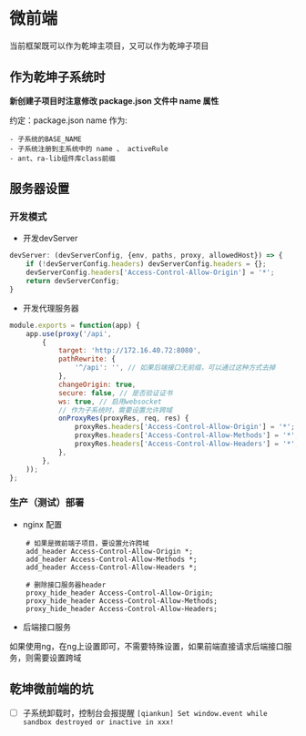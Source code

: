 # 微前端

当前框架既可以作为乾坤主项目，又可以作为乾坤子项目

## 作为乾坤子系统时

**新创建子项目时注意修改 package.json 文件中 name 属性**

约定：package.json name 作为:

    - 子系统的BASE_NAME 
    - 子系统注册到主系统中的 name 、 activeRule
    - ant、ra-lib组件库class前缀

## 服务器设置

### 开发模式

- 开发devServer

```js
devServer: (devServerConfig, {env, paths, proxy, allowedHost}) => {
    if (!devServerConfig.headers) devServerConfig.headers = {};
    devServerConfig.headers['Access-Control-Allow-Origin'] = '*';
    return devServerConfig;
}
```

- 开发代理服务器

```js
module.exports = function(app) {
    app.use(proxy('/api',
        {
            target: 'http://172.16.40.72:8080',
            pathRewrite: {
                '^/api': '', // 如果后端接口无前缀，可以通过这种方式去掉
            },
            changeOrigin: true,
            secure: false, // 是否验证证书
            ws: true, // 启用websocket
            // 作为子系统时，需要设置允许跨域
            onProxyRes(proxyRes, req, res) {
                proxyRes.headers['Access-Control-Allow-Origin'] = '*';
                proxyRes.headers['Access-Control-Allow-Methods'] = '*';
                proxyRes.headers['Access-Control-Allow-Headers'] = '*';
            },
        },
    ));
};
```

### 生产（测试）部署

- nginx 配置

```
    # 如果是微前端子项目，要设置允许跨域
    add_header Access-Control-Allow-Origin *;
    add_header Access-Control-Allow-Methods *;
    add_header Access-Control-Allow-Headers *;

    # 删除接口服务器header
    proxy_hide_header Access-Control-Allow-Origin;
    proxy_hide_header Access-Control-Allow-Methods;
    proxy_hide_header Access-Control-Allow-Headers;
```

- 后端接口服务

如果使用ng，在ng上设置即可，不需要特殊设置，如果前端直接请求后端接口服务，则需要设置跨域

## 乾坤微前端的坑

-[ ] 子系统卸载时，控制台会报提醒 `[qiankun] Set window.event while sandbox destroyed or inactive in xxx! `
